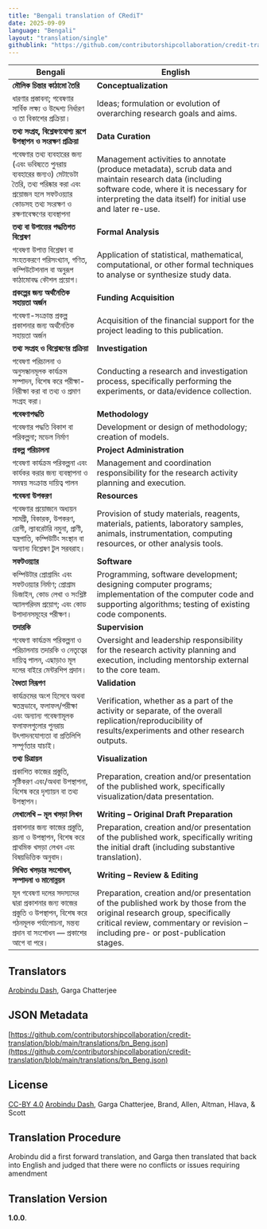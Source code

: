 ```yaml
---
title: "Bengali translation of CRediT"
date: 2025-09-09
language: "Bengali"
layout: "translation/single"
githublink: "https://github.com/contributorshipcollaboration/credit-translation/blob/main/translations/bn_Beng.json"
---
```


| Bengali | English |
| --- | --- |
| **মৌলিক চিন্তার কাঠামো তৈরি** | **Conceptualization** |
| ধারণার প্রস্তাবনা; গবেষণার সার্বিক লক্ষ্য ও উদ্দেশ্য নির্ধারণ ও তা বিকাশের প্রক্রিয়া। | Ideas; formulation or evolution of overarching research goals and aims. |
| **তথ্য সংগ্রহ, বিশ্লেষণযোগ্য রূপে উপস্থাপন ও সংরক্ষণ প্রক্রিয়া** | **Data Curation** |
| গবেষণার তথ্য ব্যবহারের জন্য (এবং ভবিষ্যতে পুনরায় ব্যবহারের জন্যও) মেটাডেটা তৈরি, তথ্য পরিষ্কার করা এবং প্রয়োজন হলে সফটওয়্যার কোডসহ তথ্য সংরক্ষণ ও রক্ষণাবেক্ষণের ব্যবস্থাপনা | Management activities to annotate (produce metadata), scrub data and maintain research data (including software code, where it is necessary for interpreting the data itself) for initial use and later re-use. |
| **তথ্য বা উপাত্তের পদ্ধতিগত বিশ্লেষণ** | **Formal Analysis** |
| গবেষণা উপাত্ত বিশ্লেষণ বা সংহতকরণে পরিসংখ্যান, গণিত, কম্পিউটেশনাল বা অনুরূপ কাঠামোবদ্ধ কৌশল প্রয়োগ। | Application of statistical, mathematical, computational, or other formal techniques to analyse or synthesize study data. |
| **প্রকল্পের জন্য অর্থনৈতিক সহায়তা অর্জন** | **Funding Acquisition** |
| গবেষণা-সংক্রান্ত প্রকল্প প্রকাশনার জন্য অর্থনৈতিক সহায়তা অর্জন | Acquisition of the financial support for the project leading to this publication. |
| **তথ্য সংগ্রহ ও বিশ্লেষণের প্রক্রিয়া** | **Investigation** |
| গবেষণা পরিচালনা ও অনুসন্ধানমূলক কার্যক্রম সম্পাদন, বিশেষ করে পরীক্ষা-নিরীক্ষা করা বা তথ্য ও প্রমাণ সংগ্রহ করা। | Conducting a research and investigation process, specifically performing the experiments, or data/evidence collection. |
| **গবেষণাপদ্ধতি** | **Methodology** |
| গবেষণার পদ্ধতি বিকাশ বা পরিকল্পনা; মডেল নির্মাণ | Development or design of methodology; creation of models. |
| **প্রকল্প পরিচালনা** | **Project Administration** |
| গবেষণা কার্যক্রম পরিকল্পনা এবং কার্যকর করার জন্য ব্যবস্থাপনা ও সমন্বয় সংক্রান্ত দায়িত্ব পালন | Management and coordination responsibility for the research activity planning and execution. |
| **গবেষনা উপকরণ** | **Resources** |
| গবেষণার প্রয়োজনে অধ্যয়ন সামগ্রী, বিকারক, উপকরণ, রোগী, ল্যাবরেটরি নমুনা, প্রাণী, যন্ত্রপাতি, কম্পিউটিং সংস্থান বা অন্যান্য বিশ্লেষণ টুল সরবরাহ। | Provision of study materials, reagents, materials, patients, laboratory samples, animals, instrumentation, computing resources, or other analysis tools. |
| **সফটওয়্যার** | **Software** |
| কম্পিউটার প্রোগ্রামিং এবং সফটওয়্যার নির্মাণ; প্রোগ্রাম ডিজাইন, কোড লেখা ও সংশ্লিষ্ট অ্যালগরিদম প্রয়োগ; এবং কোড উপাদানসমূহের পরীক্ষণ। | Programming, software development; designing computer programs; implementation of the computer code and supporting algorithms; testing of existing code components. |
| **তদারকি** | **Supervision** |
| গবেষণা কার্যক্রম পরিকল্পনা ও পরিচালনায় তদারকি ও নেতৃত্বের দায়িত্ব পালন, এছাড়াও মূল দলের বাইরে মেন্টরশিপ প্রদান। | Oversight and leadership responsibility for the research activity planning and execution, including mentorship external to the core team. |
| **বৈধতা নিরূপণ** | **Validation** |
| কার্যক্রমের অংশ হিসেবে অথবা স্বতন্ত্রভাবে, ফলাফল/পরীক্ষা এবং অন্যান্য গবেষণামূলক ফলাফলগুলোর পুনরায় উৎপাদনযোগ্যতা বা প্রতিলিপি সম্পূর্ণতার যাচাই। | Verification, whether as a part of the activity or separate, of the overall replication/reproducibility of results/experiments and other research outputs. |
| **তথ্য চিত্রায়ন** | **Visualization** |
| প্রকাশিত কাজের প্রস্তুতি, সৃষ্টিকরণ এবং/অথবা উপস্থাপনা, বিশেষ করে দৃশ্যায়ন বা তথ্য উপস্থাপন। | Preparation, creation and/or presentation of the published work, specifically visualization/data presentation. |
| **লেখালেখি – মূল খসড়া লিখন** | **Writing – Original Draft Preparation** |
| প্রকাশনার জন্য কাজের প্রস্তুতি, রচনা ও উপস্থাপন, বিশেষ করে প্রাথমিক খসড়া লেখন এবং বিষয়ভিত্তিক অনুবাদ। | Preparation, creation and/or presentation of the published work, specifically writing the initial draft (including substantive translation). |
| **লিখিত খসড়ার সংশোধন, সম্পাদনা ও মানোন্নয়ন** | **Writing – Review & Editing** |
| মূল গবেষণা দলের সদস্যদের দ্বারা প্রকাশনার জন্য কাজের প্রস্তুতি ও উপস্থাপন, বিশেষ করে গঠনমূলক পর্যালোচনা, মন্তব্য প্রদান বা সংশোধন — প্রকাশের আগে বা পরে। | Preparation, creation and/or presentation of the published work by those from the original research group, specifically critical review, commentary or revision – including pre- or post-publication stages. |

## Translators

[Arobindu  Dash](https://orcid.org/0000-0003-4642-512), Garga  Chatterjee

## JSON Metadata

[https://github.com/contributorshipcollaboration/credit-translation/blob/main/translations/bn_Beng.json](https://github.com/contributorshipcollaboration/credit-translation/blob/main/translations/bn_Beng.json)

## License

[CC-BY 4.0](https://creativecommons.org/licenses/by/4.0/) [Arobindu  Dash](https://orcid.org/0000-0003-4642-512), Garga  Chatterjee, Brand, Allen, Altman, Hlava, & Scott

## Translation Procedure

Arobindu did a first forward translation, and Garga then translated that back into English and judged that there were no conflicts or issues requiring amendment
## Translation Version

 **1.0.0**.

